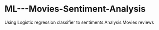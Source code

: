 # ML---Movies-Sentiment-Analysis
Using Logistic regression classifier to sentiments Analysis Movies reviews
